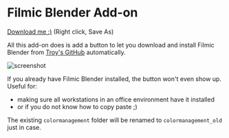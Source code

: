 # Filmic Blender Add-on

[Download me :)](https://raw.githubusercontent.com/gregzaal/filmic-blender-add-on/master/filmic_blender.py) (Right click, Save As)

All this add-on does is add a button to let you download and install Filmic Blender from [Troy's GitHub](https://github.com/sobotka/filmic-blender) automatically.

![screenshot](https://raw.githubusercontent.com/gregzaal/filmic-blender-add-on/master/screenshot.png)

If you already have Filmic Blender installed, the button won't even show up. Useful for:

- making sure all workstations in an office environment have it installed
- or if you do not know how to copy paste ;)

The existing `colormanagement` folder will be renamed to `colormanagement_old` just in case.
